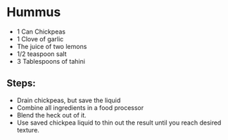 # Hummus

- 1 Can Chickpeas
- 1 Clove of garlic
- The juice of two lemons
- 1/2 teaspoon salt
- 3 Tablespoons of tahini


## Steps:
- Drain chickpeas, but save the liquid
- Combine all ingredients in a food processor
- Blend the heck out of it. 
- Use saved chickpea liquid to thin out the result until you reach desired
texture.
